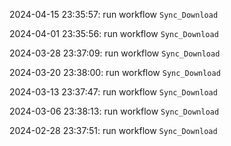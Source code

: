 2024-04-15 23:35:57: run workflow `Sync_Download` 

2024-04-01 23:35:56: run workflow `Sync_Download` 

2024-03-28 23:37:09: run workflow `Sync_Download` 

2024-03-20 23:38:00: run workflow `Sync_Download` 

2024-03-13 23:37:47: run workflow `Sync_Download` 

2024-03-06 23:38:13: run workflow `Sync_Download` 

2024-02-28 23:37:51: run workflow `Sync_Download` 


